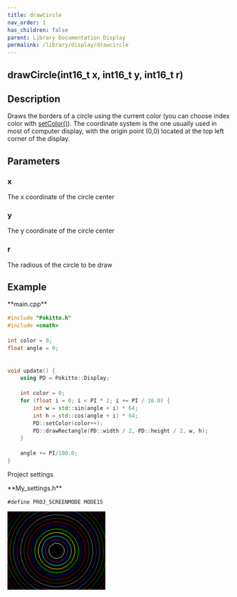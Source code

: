 ```yaml
---
title: drawCircle
nav_order: 1
has_children: false
parent: Library Documentation Display
permalink: /library/display/drawcircle
---
```


## drawCircle(int16_t  x, int16_t  y, int16_t  r)

## Description

Draws the borders of a circle using the current color (you can choose index color with [setColor()]({{site.url}}{{site.baseurl}}/library/display/setcolor)).
The coordinate system is the one usually used in most of computer display, with the origin point (0,0) located at the top left corner of the display.

## Parameters

### x
The x coordinate of the circle center

### y
The y coordinate of the circle center

### r
The radious of the circle to be draw

## Example

<div class="code-example" markdown="1">
**main.cpp**
</div>


```cpp
#include "Pokitto.h"
#include <cmath>

int color = 0;
float angle = 0;


void update() {
    using PD = Pokitto::Display;

    int color = 0;
    for (float i = 0; i < PI * 2; i += PI / 16.0) {
        int w = std::sin(angle + i) * 64;
        int h = std::cos(angle + i) * 64;
        PD::setColor(color++);
        PD::drawRectangle(PD::width / 2, PD::height / 2, w, h);
    }

    angle += PI/100.0;
}
```

Project settings
<div class="code-example" markdown="1">
**My_settings.h**
</div>

```
#define PROJ_SCREENMODE MODE15
```

<div style="min-width: 33.33%">
    <img src="drawcircle.gif">
</div>
